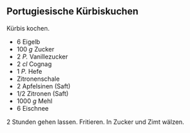 ## Portugiesische Kürbiskuchen

Kürbis kochen.

- 6 Eigelb
- 100 *g* Zucker
- 2 *P.* Vanillezucker
- 2 *cl* Cognag
- 1 *P.* Hefe
- Zitronenschale
- 2 Apfelsinen (Saft)
- 1/2 Zitronen (Saft)
- 1000 *g* Mehl
- 6 Eischnee

2 Stunden gehen lassen.
Fritieren.
In Zucker und Zimt wälzen.
